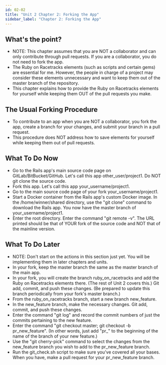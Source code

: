 ```yaml
---
id: 02-02
title: "Unit 2 Chapter 2: Forking the App"
sidebar_label: "Chapter 2: Forking the App"
---
```


## What's the point?
* NOTE: This chapter assumes that you are NOT a collaborator and can only contribute through pull requests.  If you are a collaborator, you do not need to fork the app.
* The Ruby on Racetracks elements (such as scripts and certain gems) are essential for me.  However, the people in charge of a project may consider these elements unnecessary and want to keep them out of the master branch of the repository.
* This chapter explains how to provide the Ruby on Racetracks elements for yourself while keeping them OUT of the pull requests you make.

## The Usual Forking Procedure
* To contribute to an app when you are NOT a collaborator, you fork the app, create a branch for your changes, and submit your branch in a pull request.
* This procedure does NOT address how to save elements for yourself while keeping them out of pull requests.

## What To Do Now
* Go to the Rails app's main source code page on GitLab/BitBucket/GitHub.  Let's call this app other_user/project1.  Do NOT git clone the source code.
* Fork this app.  Let's call this app your_username/project1.
* Go to the main source code page of your fork your_username/project1.
* Start a Docker container from the Rails app's custom Docker image.  In the /home/winner/shared directory, use the "git clone" command to download the Rails app.  You now have the master branch of your_username/project1.
* Enter the root directory.  Enter the command "git remote -v".  The URL printed should be that of YOUR fork of the source code and NOT that of the mainline version.

## What To Do Later
* NOTE: Don't start on the actions in this section just yet.  You will be implementing them in later chapters and units.
* In your fork, keep the master branch the same as the master branch of the main app.
* In your fork, you will create the branch ruby_on_racetracks and add the Ruby on Racetracks elements there.  (The rest of Unit 2 covers this.)  Git add, commit, and push these changes.  (Be prepared to update this branch periodically from your fork's master branch.)
* From the ruby_on_racetracks branch, start a new branch new_feature.
* In the new_feature branch, make the necessary changes.  Git add, commit, and push these changes.
* Enter the command "git log" and record the commit numbers of just the commits pertaining to the new feature.
* Enter the command "git checkout master; git checkout -b pr_new_feature".  (In other words, just add "pr_" to the beginning of the name of the branch of your new feature.)
* Use the "git cherry-pick" command to select the changes from the new_feature branch you wish to add to the pr_new_feature branch.
* Run the git_check.sh script to make sure you've covered all your bases.  When you have, make a pull request for your pr_new_feature branch.

